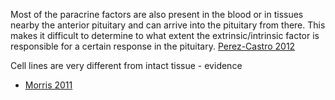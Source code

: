 Most of the paracrine factors are also present in the blood or in tissues nearby the anterior pituitary and can arrive into the pituitary from there. This makes it difficult to determine to what extent the extrinsic/intrinsic factor is responsible for a certain response in the pituitary. [Perez-Castro 2012](https://doi.org/10.1152/physrev.00003.2011)

Cell lines are very different from intact tissue - evidence
- [Morris 2011](http://dx.doi.org/10.2174/1876528901104010077)